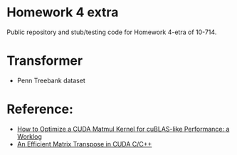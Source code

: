 # Homework 4 extra

Public repository and stub/testing code for Homework 4-etra of 10-714.

# Transformer

* Penn Treebank dataset

# Reference:
* [How to Optimize a CUDA Matmul Kernel for cuBLAS-like Performance: a Worklog](https://siboehm.com/articles/22/CUDA-MMM)
* [An Efficient Matrix Transpose in CUDA C/C++](https://developer.nvidia.com/blog/efficient-matrix-transpose-cuda-cc/)
